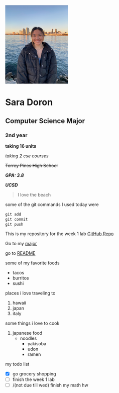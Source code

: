<img src="./headshot.png" width = "200" height="250">

# Sara Doron
## Computer Science Major
### 2nd year

**taking 16 units**

*taking 2 cse courses*

~~Torrey Pines High School~~

_**GPA: 3.8**_

***UCSD***

>I love the beach

some of the git commands I used today were 
```
git add
git commit
git push
```

This is my repository for the week 1 lab [GitHub Repo](https://github.com/saradoron/lab-week-1)

Go to my [major](https://github.com/saradoron/lab-week-1/blob/add-read-me-vsCode/index.md#computer-science-major)

go to [README](README.md)

some of my favorite foods
- tacos
- burritos
- sushi
  
places i love traveling to
1. hawaii
2. japan
3. italy

some things i love to cook
1. japanese food
   - noodles
     - yakisoba
     - udon
     - ramen
  
my todo list
- [x] go grocery shopping
- [ ] finish the week 1 lab
- [ ] /(not due till wed) finish my math hw